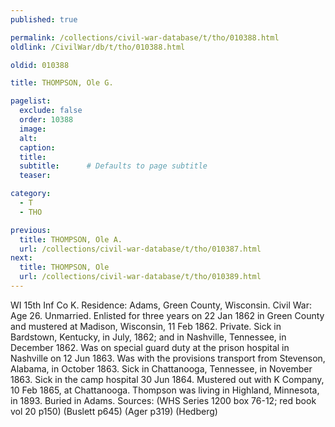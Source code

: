 ```yaml
---
published: true

permalink: /collections/civil-war-database/t/tho/010388.html
oldlink: /CivilWar/db/t/tho/010388.html

oldid: 010388

title: THOMPSON, Ole G.

pagelist:
  exclude: false
  order: 10388
  image: 
  alt:
  caption:
  title:
  subtitle:      # Defaults to page subtitle
  teaser:

category: 
  - T 
  - THO

previous:
  title: THOMPSON, Ole A.
  url: /collections/civil-war-database/t/tho/010387.html  
next:
  title: THOMPSON, Ole
  url: /collections/civil-war-database/t/tho/010389.html   
---
```

WI 15th Inf Co K. Residence: Adams, Green County, Wisconsin. Civil War: Age 26. Unmarried. Enlisted for three years on 22 Jan 1862 in Green County and mustered at Madison, Wisconsin, 11 Feb 1862. Private. Sick in Bardstown, Kentucky, in July, 1862; and in Nashville, Tennessee, in December 1862. Was on special guard duty at the prison hospital in Nashville on 12 Jun 1863. Was with the provisions transport from Stevenson, Alabama, in October 1863. Sick in Chattanooga, Tennessee, in November 1863. Sick in the camp hospital 30 Jun 1864. Mustered out with K Company, 10 Feb 1865, at Chattanooga. Thompson was living in Highland, Minnesota, in 1893. Buried in Adams. Sources: (WHS Series 1200 box 76-12; red book vol 20 p150) (Buslett p645) (Ager p319) (Hedberg)